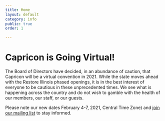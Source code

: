 ```yaml
---
title: Home
layout: default
category: info
public: true
order: 1

---
```

# Capricon is Going Virtual!

The Board of Directors have decided, in an abundance of caution, that Capricon will be a virtual convention in 2021. While the state moves ahead with the Restore Illinois phased openings, it is in the best interest of everyone to be cautious in these unprecedented times. We see what is happening across the country and do not wish to gamble with the health of our members, our staff, or our guests.

Please note our new dates February 4-7, 2021, Central Time Zone) and [join our mailing list](https://mailchi.mp/e5d9926024e7/capricon-mailing-list) to stay informed.